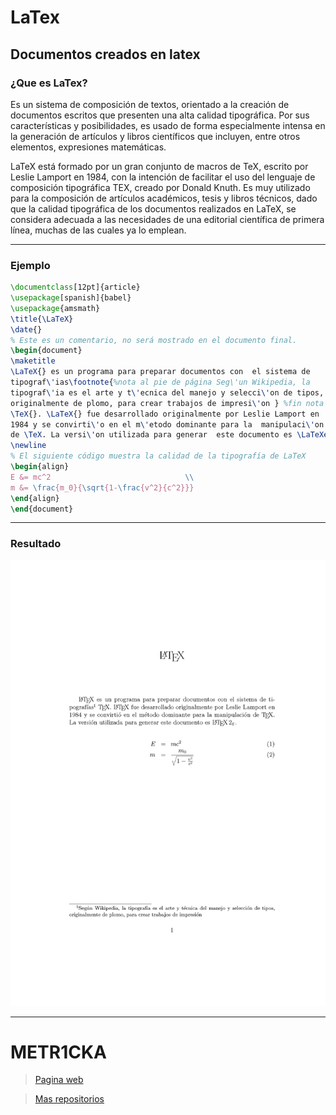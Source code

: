 # LaTex
## Documentos creados en latex

### ¿Que es LaTex?

Es un sistema de composición de textos, orientado a la creación de documentos escritos que presenten una alta calidad tipográfica. Por sus características y posibilidades, es usado de forma especialmente intensa en la generación de artículos y libros científicos que incluyen, entre otros elementos, expresiones matemáticas.

LaTeX está formado por un gran conjunto de macros de TeX, escrito por Leslie Lamport en 1984, con la intención de facilitar el uso del lenguaje de composición tipográfica TEX, creado por Donald Knuth. Es muy utilizado para la composición de artículos académicos, tesis y libros técnicos, dado que la calidad tipográfica de los documentos realizados en LaTeX, se considera adecuada a las necesidades de una editorial científica de primera línea, muchas de las cuales ya lo emplean.
***
### Ejemplo

``` LaTex
\documentclass[12pt]{article}
\usepackage[spanish]{babel}
\usepackage{amsmath}
\title{\LaTeX}
\date{}
% Este es un comentario, no será mostrado en el documento final.
\begin{document}
\maketitle
\LaTeX{} es un programa para preparar documentos con  el sistema de
tipograf\'ias\footnote{%nota al pie de página Seg\'un Wikipedia, la 
tipograf\'ia es el arte y t\'ecnica del manejo y selecci\'on de tipos, 
originalmente de plomo, para crear trabajos de impresi\'on } %fin nota al pie de página
\TeX{}. \LaTeX{} fue desarrollado originalmente por Leslie Lamport en 
1984 y se convirti\'o en el m\'etodo dominante para la  manipulaci\'on 
de \TeX. La versi\'on utilizada para generar  este documento es \LaTeXe.
\newline
% El siguiente código muestra la calidad de la tipografía de LaTeX
\begin{align}
E &= mc^2                              \\
m &= \frac{m_0}{\sqrt{1-\frac{v^2}{c^2}}}
\end{align}
\end{document}
```
***
### Resultado

![Imagen del documento](Ejemplo_LaTeX.png "Preview del documento")
***
# **METR1CKA**

> [Pagina web](https://metr1cka.github.io "Visitanos")

> [Mas repositorios](https://github.com/METR1CKA "Mi perfil")
